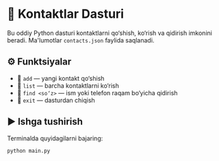 # 📇 Kontaktlar Dasturi

Bu oddiy Python dasturi kontaktlarni qo‘shish, ko‘rish va qidirish imkonini beradi. Ma'lumotlar `contacts.json` faylida saqlanadi.

## ⚙️ Funktsiyalar

- 🔹 `add` — yangi kontakt qo‘shish
- 🔹 `list` — barcha kontaktlarni ko‘rish
- 🔹 `find <so‘z>` — ism yoki telefon raqam bo‘yicha qidirish
- 🔹 `exit` — dasturdan chiqish

## ▶️ Ishga tushirish

Terminalda quyidagilarni bajaring:

```bash
python main.py

